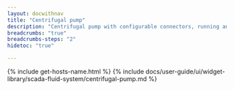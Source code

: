 ```yaml
---
layout: docwithnav
title: "Centrifugal pump"
description: "Centrifugal pump with configurable connectors, running animation and various states."
breadcrumbs: "true"
breadcrumbs-steps: "2"
hidetoc: "true"

---
```

{% include get-hosts-name.html %}
{% include docs/user-guide/ui/widget-library/scada-fluid-system/centrifugal-pump.md %}

